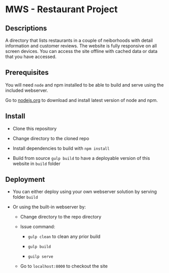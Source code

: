 MWS - Restaurant Project
========================

## Descriptions

A directory that lists restaurants in a couple of neiborhoods with detail information and customer reviews. The website is fully responsive on all screen devices. You can access the site offline with cached data or data that you have accessed.

## Prerequisites

You will need `node` and npm installed to be able to build and serve using the included webserver.

Go to [nodejs.org](https://nodejs.org/en/download/) to download and install latest version of node and npm.

## Install

- Clone this repository

- Change directory to the cloned repo

- Install dependencies to build with `npm install`

- Build from source `gulp build` to have a deployable version of this website in `build` folder

## Deployment

- You can either deploy using your own webserver solution by serving folder `build`

- Or using the built-in webserver by:

    + Change directory to the repo directory

    + Issue command:

        * `gulp clean` to clean any prior build

        * `gulp build`

        * `guilp serve`

    + Go to `localhost:8000` to checkout the site

